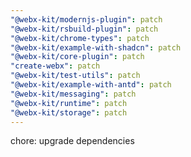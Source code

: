```yaml
---
"@webx-kit/modernjs-plugin": patch
"@webx-kit/rsbuild-plugin": patch
"@webx-kit/chrome-types": patch
"@webx-kit/example-with-shadcn": patch
"@webx-kit/core-plugin": patch
"create-webx": patch
"@webx-kit/test-utils": patch
"@webx-kit/example-with-antd": patch
"@webx-kit/messaging": patch
"@webx-kit/runtime": patch
"@webx-kit/storage": patch
---
```


chore: upgrade dependencies
